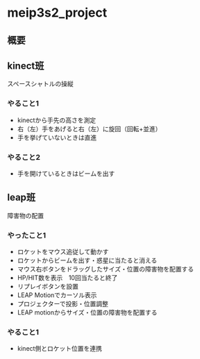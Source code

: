 # meip3s2_project

## 概要
## kinect班
スペースシャトルの操縦
### やること1
* kinectから手先の高さを測定
* 右（左）手をあげると右（左）に旋回（回転+並進）
* 手を挙げていないときは直進
### やること2
* 手を開けているときはビームを出す

## leap班
障害物の配置
### やったこと1
* ロケットをマウス追従して動かす
* ロケットからビームを出す・惑星に当たると消える
* マウス右ボタンをドラッグしたサイズ・位置の障害物を配置する
* HP/HIT数を表示　10回当たると終了
* リプレイボタンを設置
* LEAP Motionでカーソル表示
* プロジェクターで投影・位置調整
* LEAP motionからサイズ・位置の障害物を配置する
### やること1
* kinect側とロケット位置を連携
